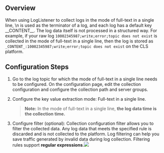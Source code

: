 ## Overview

When using LogListener to collect logs in the mode of full-text in a single line, \n is used as the terminator of a log, and each log has a default key \_\_CONTENT\_\_. The log data itself is not processed in a structured way. For example, if your raw log `10002345987;write;error;topic does not exist` is collected in the mode of full-text in a single line, then the log is stored as `_CONTENT_:10002345987;write;error;topic does not exist` on the CLS platform.

## Configuration Steps

1. Go to the log topic for which the mode of full-text in a single line needs to be configured. On the configuration page, edit the collection configuration and configure the collection path and server groups.

2. Configure the key value extraction mode: Full-text in a single line.

   > **Note:** In the mode of full-text in a single line, **the log data time is the collection time.**

3. Configure filter (optional): Collection configuration filter allows you to filter the collected data. Any log data that meets the specified rule is discarded and is not collected to the platform. Log filtering can help you save traffic generated by invalid data during log collection. Filtering rules support **regular expressions**.![](https://mc.qcloudimg.com/static/img/4ccce4e06d7e43a53379595ea4494afd/image.png)


